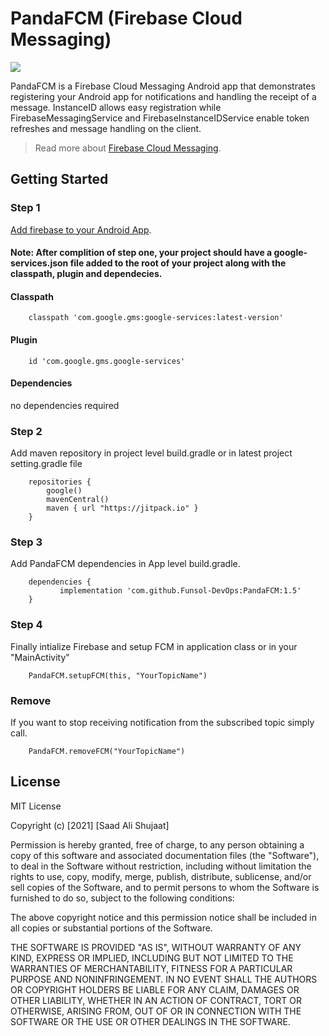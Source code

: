 # PandaFCM (Firebase Cloud Messaging)

[![](https://jitpack.io/v/Funsol-DevOps/PandaFCM.svg)](https://jitpack.io/#Funsol-DevOps/PandaFCM)


PandaFCM is a Firebase Cloud Messaging Android app that demonstrates registering your Android app for notifications and handling the receipt of a message. InstanceID allows easy registration while FirebaseMessagingService and FirebaseInstanceIDService enable token refreshes and message handling on the client.

> Read more about [Firebase Cloud Messaging](https://firebase.google.com/docs/cloud-messaging).

## Getting Started

### Step 1

[Add firebase to your Android App](https://firebase.google.com/docs/android/setup).

#### Note: After complition of step one, your project should have a google-services.json file added to the root of your project along with the classpath, plugin and dependecies.

#### Classpath
```
    classpath 'com.google.gms:google-services:latest-version'
```
#### Plugin
```
    id 'com.google.gms.google-services'
```
#### Dependencies
no dependencies required


### Step 2

Add maven repository in project level build.gradle or in latest project setting.gradle file
```
    repositories {
        google()
        mavenCentral()
        maven { url "https://jitpack.io" }
    }
```  


### Step 3

Add PandaFCM dependencies in App level build.gradle.
```
    dependencies {
           implementation 'com.github.Funsol-DevOps:PandaFCM:1.5'
    }
```  


### Step 4

Finally intialize Firebase and setup FCM in application class or in your "MainActivity"

```
    PandaFCM.setupFCM(this, "YourTopicName")
```


### Remove

If you want to stop receiving notification from the subscribed topic simply call.
```
    PandaFCM.removeFCM("YourTopicName")
```

## License

MIT License

Copyright (c) [2021] [Saad Ali Shujaat]

Permission is hereby granted, free of charge, to any person obtaining a copy
of this software and associated documentation files (the "Software"), to deal
in the Software without restriction, including without limitation the rights
to use, copy, modify, merge, publish, distribute, sublicense, and/or sell
copies of the Software, and to permit persons to whom the Software is
furnished to do so, subject to the following conditions:

The above copyright notice and this permission notice shall be included in all
copies or substantial portions of the Software.

THE SOFTWARE IS PROVIDED "AS IS", WITHOUT WARRANTY OF ANY KIND, EXPRESS OR
IMPLIED, INCLUDING BUT NOT LIMITED TO THE WARRANTIES OF MERCHANTABILITY,
FITNESS FOR A PARTICULAR PURPOSE AND NONINFRINGEMENT. IN NO EVENT SHALL THE
AUTHORS OR COPYRIGHT HOLDERS BE LIABLE FOR ANY CLAIM, DAMAGES OR OTHER
LIABILITY, WHETHER IN AN ACTION OF CONTRACT, TORT OR OTHERWISE, ARISING FROM,
OUT OF OR IN CONNECTION WITH THE SOFTWARE OR THE USE OR OTHER DEALINGS IN THE
SOFTWARE.

